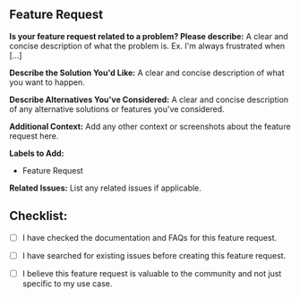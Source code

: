 ## Feature Request

**Is your feature request related to a problem? Please describe:**
A clear and concise description of what the problem is. Ex. I'm always frustrated when [...]

**Describe the Solution You'd Like:**
A clear and concise description of what you want to happen.

**Describe Alternatives You've Considered:**
A clear and concise description of any alternative solutions or features you've considered.

**Additional Context:**
Add any other context or screenshots about the feature request here.

**Labels to Add:**
- Feature Request

**Related Issues:**
List any related issues if applicable.

## Checklist:

- [ ] I have checked the documentation and FAQs for this feature request.
- [ ] I have searched for existing issues before creating this feature request.
- [ ] I believe this feature request is valuable to the community and not just specific to my use case.

